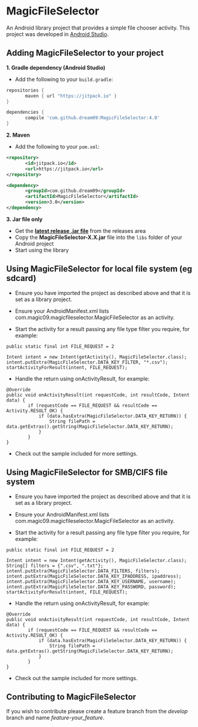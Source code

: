 MagicFileSelector
=================
An Android library project that provides a simple file chooser activity.  This project was developed in [Android Studio](http://developer.android.com/tools/studio/).

Adding MagicFileSelector to your project
----------------------------------------
**1. Gradle dependency (Android Studio)**

 - 	Add the following to your `build.gradle`:
 ```gradle
repositories {
	    maven { url "https://jitpack.io" }
}

dependencies {
	    compile 'com.github.dream09:MagicFileSelector:4.0'
}
```

**2. Maven**
- Add the following to your `pom.xml`:
 ```xml
<repository>
       	<id>jitpack.io</id>
	    <url>https://jitpack.io</url>
</repository>

<dependency>
	    <groupId>com.github.dream09</groupId>
	    <artifactId>MagicFileSelector</artifactId>
	    <version>3.0</version>
</dependency>
```

**3. Jar file only**
 - Get the [**latest release .jar file**](https://github.com/dream09/MagicEula/releases) from the releases area
 - Copy the **MagicFileSelector-X.X.jar** file into the `libs` folder of your Android project
 - Start using the library

Using MagicFileSelector for local file system (eg sdcard)
---------------------------------------------------------
* Ensure you have imported the project as described above and that it is set as a library project.

* Ensure your AndroidManifest.xml lists com.magic09.magicfileselector.MagicFileSelector as an activity.

* Start the activity for a result passing any file type filter you require, for example:
```
public static final int FILE_REQUEST = 2

Intent intent = new Intent(getActivity(), MagicFileSelector.class);
intent.putExtra(MagicFileSelector.DATA_KEY_FILTER, "*.csv");
startActivityForResult(intent, FILE_REQUEST);
```

* Handle the return using onActivityResult, for example:
```
@Override
public void onActivityResult(int requestCode, int resultCode, Intent data) {
    	if (requestCode == FILE_REQUEST && resultCode == Activity.RESULT_OK) {
			if (data.hasExtra(MagicFileSelector.DATA_KEY_RETURN)) {
				String filePath = data.getExtras().getString(MagicFileSelector.DATA_KEY_RETURN);
			}
		}
}
```

* Check out the sample included for more settings.

Using MagicFileSelector for SMB/CIFS file system
------------------------------------------------
* Ensure you have imported the project as described above and that it is set as a library project.

* Ensure your AndroidManifest.xml lists com.magic09.magicfileselector.MagicFileSelector as an activity.

* Start the activity for a result passing any file type filter you require, for example:
```
public static final int FILE_REQUEST = 2

Intent intent = new Intent(getActivity(), MagicFileSelector.class);
String[] filters = {".csv", ".txt"};
intent.putExtra(MagicFileSelector.DATA_FILTERS, filters);
intent.putExtra(MagicFileSelector.DATA_KEY_IPADDRESS, ipaddress);
intent.putExtra(MagicFileSelector.DATA_KEY_USERNAME, username);
intent.putExtra(MagicFileSelector.DATA_KEY_PASSWORD, password);
startActivityForResult(intent, FILE_REQUEST);
```

* Handle the return using onActivityResult, for example:
```
@Override
public void onActivityResult(int requestCode, int resultCode, Intent data) {
    	if (requestCode == FILE_REQUEST && resultCode == Activity.RESULT_OK) {
			if (data.hasExtra(MagicFileSelector.DATA_KEY_RETURN)) {
				String filePath = data.getExtras().getString(MagicFileSelector.DATA_KEY_RETURN);
			}
		}
}
```

* Check out the sample included for more settings.

Contributing to MagicFileSelector
---------------------------------

If you wish to contribute please create a feature branch from the *develop* branch and name *feature-your_feature*.
